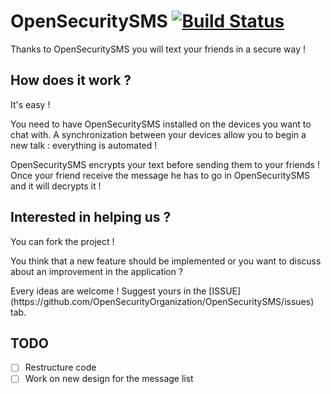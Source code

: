 # OpenSecuritySMS [![Build Status](https://travis-ci.org/OpenSecurityOrganization/OpenSecuritySMS.svg?branch=master)](https://travis-ci.org/OpenSecurityOrganization/OpenSecuritySMS)

Thanks to OpenSecuritySMS you will text your friends in a secure way !

How does it work ?
------------------
It's easy !
<p>You need to have OpenSecuritySMS installed on the devices you want to chat with. A synchronization between your devices allow you to begin a new talk : everything is automated !</p>
<p>OpenSecuritySMS encrypts your text before sending them to your friends ! Once your friend receive the message he has to go in OpenSecuritySMS and it will decrypts it !</p>

Interested in helping us ?
--------------------------
You can fork the project !
<p>You think that a new feature should be implemented or you want to discuss about an improvement in the application ?</p>
Every ideas are welcome ! Suggest yours in the [ISSUE](https://github.com/OpenSecurityOrganization/OpenSecuritySMS/issues) tab.

TODO
----
- [ ] Restructure code
- [ ] Work on new design for the message list
